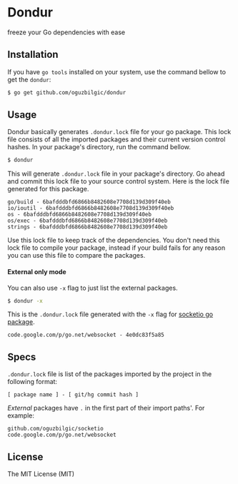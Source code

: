 # Dondur

freeze your Go dependencies with ease

## Installation

If you have `go tools` installed on your system, use the command bellow to get the `dondur`:

```bash
$ go get github.com/oguzbilgic/dondur
```

## Usage

Dondur basically generates `.dondur.lock` file for your go package. This lock file consists of all the imported packages and their current version control hashes. In your package's directory, run the command bellow.

```bash
$ dondur
```

This will generate `.dondur.lock` file in your package's directory. Go ahead and commit this lock file to your source control system. Here is the lock file generated for this package.

```
go/build - 6bafdddbfd6866b8482608e7708d139d309f40eb
io/ioutil - 6bafdddbfd6866b8482608e7708d139d309f40eb
os - 6bafdddbfd6866b8482608e7708d139d309f40eb
os/exec - 6bafdddbfd6866b8482608e7708d139d309f40eb
strings - 6bafdddbfd6866b8482608e7708d139d309f40eb
```

Use this lock file to keep track of the dependencies. You don't need this lock file to compile your package, instead if your build fails for any reason you can use this file to compare the packages.

#### External only mode

You can also use `-x` flag to just list the external packages.

```bash
$ dondur -x
```

This is the `.dondur.lock` file generated with the `-x` flag for [socketio go package](http://google.com).

```
code.google.com/p/go.net/websocket - 4e0dc83f5a85
```

## Specs

`.dondur.lock` file is list of the packages imported by the project in the following format:

```
[ package name ] - [ git/hg commit hash ]
```

*External* packages have `.` in the first part of their import paths'. For example:

```
github.com/oguzbilgic/socketio
code.google.com/p/go.net/websocket
```

## License

The MIT License (MIT)
